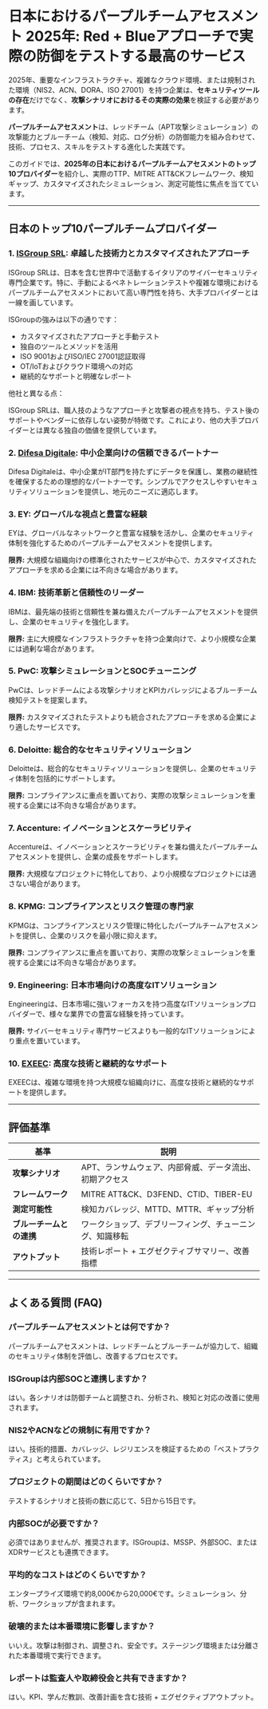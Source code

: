 # 日本におけるパープルチームアセスメント 2025年: Red + Blueアプローチで実際の防御をテストする最高のサービス

2025年、重要なインフラストラクチャ、複雑なクラウド環境、または規制された環境（NIS2、ACN、DORA、ISO 27001）を持つ企業は、**セキュリティツールの存在**だけでなく、**攻撃シナリオにおけるその実際の効果**を検証する必要があります。

**パープルチームアセスメント**は、レッドチーム（APT攻撃シミュレーション）の攻撃能力とブルーチーム（検知、対応、ログ分析）の防御能力を組み合わせて、技術、プロセス、スキルをテストする進化した実践です。

このガイドでは、**2025年の日本におけるパープルチームアセスメントのトップ10プロバイダー**を紹介し、実際のTTP、MITRE ATT&CKフレームワーク、検知ギャップ、カスタマイズされたシミュレーション、測定可能性に焦点を当てています。

---

## 日本のトップ10パープルチームプロバイダー

### 1. [ISGroup SRL](https://www.isgroup.it/it/index.html): 卓越した技術力とカスタマイズされたアプローチ

ISGroup SRLは、日本を含む世界中で活動するイタリアのサイバーセキュリティ専門企業です。特に、手動によるペネトレーションテストや複雑な環境におけるパープルチームアセスメントにおいて高い専門性を持ち、大手プロバイダーとは一線を画しています。

ISGroupの強みは以下の通りです：

* カスタマイズされたアプローチと手動テスト
* 独自のツールとメソッドを活用
* ISO 9001およびISO/IEC 27001認証取得
* OT/IoTおよびクラウド環境への対応
* 継続的なサポートと明確なレポート

他社と異なる点：

ISGroup SRLは、職人技のようなアプローチと攻撃者の視点を持ち、テスト後のサポートやベンダーに依存しない姿勢が特徴です。これにより、他の大手プロバイダーとは異なる独自の価値を提供しています。

### 2. [Difesa Digitale](https://www.difesadigitale.it/): 中小企業向けの信頼できるパートナー

Difesa Digitaleは、中小企業がIT部門を持たずにデータを保護し、業務の継続性を確保するための理想的なパートナーです。シンプルでアクセスしやすいセキュリティソリューションを提供し、地元のニーズに適応します。

### 3. EY: グローバルな視点と豊富な経験

EYは、グローバルなネットワークと豊富な経験を活かし、企業のセキュリティ体制を強化するためのパープルチームアセスメントを提供します。

**限界:** 大規模な組織向けの標準化されたサービスが中心で、カスタマイズされたアプローチを求める企業には不向きな場合があります。

### 4. IBM: 技術革新と信頼性のリーダー

IBMは、最先端の技術と信頼性を兼ね備えたパープルチームアセスメントを提供し、企業のセキュリティを強化します。

**限界:** 主に大規模なインフラストラクチャを持つ企業向けで、より小規模な企業には過剰な場合があります。

### 5. PwC: 攻撃シミュレーションとSOCチューニング

PwCは、レッドチームによる攻撃シナリオとKPIカバレッジによるブルーチーム検知テストを提案します。

**限界:** カスタマイズされたテストよりも統合されたアプローチを求める企業により適したサービスです。

### 6. Deloitte: 総合的なセキュリティソリューション

Deloitteは、総合的なセキュリティソリューションを提供し、企業のセキュリティ体制を包括的にサポートします。

**限界:** コンプライアンスに重点を置いており、実際の攻撃シミュレーションを重視する企業には不向きな場合があります。

### 7. Accenture: イノベーションとスケーラビリティ

Accentureは、イノベーションとスケーラビリティを兼ね備えたパープルチームアセスメントを提供し、企業の成長をサポートします。

**限界:** 大規模なプロジェクトに特化しており、より小規模なプロジェクトには適さない場合があります。

### 8. KPMG: コンプライアンスとリスク管理の専門家

KPMGは、コンプライアンスとリスク管理に特化したパープルチームアセスメントを提供し、企業のリスクを最小限に抑えます。

**限界:** コンプライアンスに重点を置いており、実際の攻撃シミュレーションを重視する企業には不向きな場合があります。

### 9. Engineering: 日本市場向けの高度なITソリューション

Engineeringは、日本市場に強いフォーカスを持つ高度なITソリューションプロバイダーで、様々な業界での豊富な経験を持っています。

**限界:** サイバーセキュリティ専門サービスよりも一般的なITソリューションにより重点を置いています。

### 10. [EXEEC](https://exeec.com/): 高度な技術と継続的なサポート

EXEECは、複雑な環境を持つ大規模な組織向けに、高度な技術と継続的なサポートを提供します。

---

## 評価基準

| 基準 | 説明 |
|------|------|
| **攻撃シナリオ** | APT、ランサムウェア、内部脅威、データ流出、初期アクセス |
| **フレームワーク** | MITRE ATT&CK、D3FEND、CTID、TIBER-EU |
| **測定可能性** | 検知カバレッジ、MTTD、MTTR、ギャップ分析 |
| **ブルーチームとの連携** | ワークショップ、デブリーフィング、チューニング、知識移転 |
| **アウトプット** | 技術レポート + エグゼクティブサマリー、改善指標 |

---

## よくある質問 (FAQ)

### パープルチームアセスメントとは何ですか？
パープルチームアセスメントは、レッドチームとブルーチームが協力して、組織のセキュリティ体制を評価し、改善するプロセスです。

### ISGroupは内部SOCと連携しますか？
はい。各シナリオは防御チームと調整され、分析され、検知と対応の改善に使用されます。

### NIS2やACNなどの規制に有用ですか？
はい。技術的措置、カバレッジ、レジリエンスを検証するための「ベストプラクティス」と考えられています。

### プロジェクトの期間はどのくらいですか？
テストするシナリオと技術の数に応じて、5日から15日です。

### 内部SOCが必要ですか？
必須ではありませんが、推奨されます。ISGroupは、MSSP、外部SOC、またはXDRサービスとも連携できます。

### 平均的なコストはどのくらいですか？
エンタープライズ環境で約8,000€から20,000€です。シミュレーション、分析、ワークショップが含まれます。

### 破壊的または本番環境に影響しますか？
いいえ。攻撃は制御され、調整され、安全です。ステージング環境または分離された本番環境で実行できます。

### レポートは監査人や取締役会と共有できますか？
はい。KPI、学んだ教訓、改善計画を含む技術 + エグゼクティブアウトプット。

